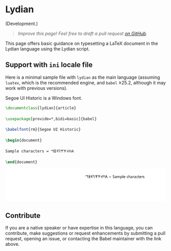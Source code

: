 # Lydian

(Development.)

<blockquote>
  <p><em>Improve this page! Feel free to draft a pull request <a href="https://github.com/latex3/babel/tree/docs/docs">on GitHub</a>.</em></p>
</blockquote>

This page offers basic guidance on typesetting a LaTeX document in the
Lydian language using the Lydian script.

## Support with `ini` locale file

Here is a minimal sample file with `lydian` as the main language
(assuming `luatex`, which is the recommended engine, and `babel` ≥25.2,
although it may work with previous versions).

Segoe UI Historic is a Windows font.

```tex
\documentclass[lydian]{article}

\usepackage[provide=*,bidi=basic]{babel}

\babelfont{rm}{Segoe UI Historic}

\begin{document}

Sample characters = 𐤠𐤬𐤸𐤶𐤷𐤮𐤥𐤴𐤪

\end{document}
```

![](../media/locale-lydian.png)

## Contribute

If you are a native speaker or have expertise in this language, you can
contribute, make suggestions or request enhancements by submitting a
pull request, opening an issue, or contacting the Babel maintainer with
the link above.